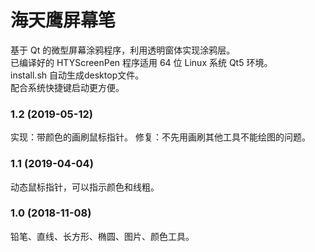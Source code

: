 # 海天鹰屏幕笔
基于 Qt 的微型屏幕涂鸦程序，利用透明窗体实现涂鸦层。  
已编译好的 HTYScreenPen 程序适用 64 位 Linux 系统 Qt5 环境。  
install.sh 自动生成desktop文件。  
配合系统快捷键启动更方便。
### 1.2 (2019-05-12)
实现：带颜色的画刷鼠标指针。
修复：不先用画刷其他工具不能绘图的问题。
### 1.1 (2019-04-04)
动态鼠标指针，可以指示颜色和线粗。
### 1.0 (2018-11-08)
铅笔、直线、长方形、椭圆、图片、颜色工具。